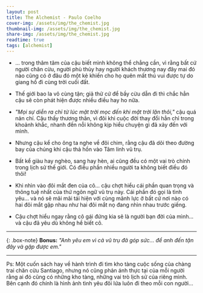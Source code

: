 ```yaml
---
layout: post
title: The Alchemist - Paulo Coelho
cover-img: /assets/img/the_chemist.jpg
thumbnail-img: /assets/img/the_chemist.jpg
share-img: /assets/img/the_chemist.jpg
readtime: true
tags: [alchemist]
---
```


* ... trong thâm tâm của cậu biết mình không thể chẳng cần, vì rằng bất cứ người chăn cừu, người phù thủy hay người khách thương nay đây mai đó nào cũng có ở đâu đó một kẻ khiến cho họ quên mất thú vui được tự do giang hồ đi cùng trời cuối đất.


* Thế giới bao la vô cùng tận; giả thử cứ để bầy cừu dẫn đi thì chắc hẳn cậu sẽ còn phát hiện được nhiều điều hay ho nữa.


* _"Mọi sự diễn ra chỉ từ lúc mặt trời mọc đến khi mặt trời lặn thôi,"_ cậu quá nản chí. Cậu thấy thương thân, vì đôi khi cuộc đời thay đổi hẳn chỉ trong khoảnh khắc, nhanh đến nỗi không kịp hiểu chuyện gì đã xảy đến với mình.


* Nhưng cậu kể cho ông ta nghe về đôi chim, rằng cậu đã dõi theo đường bay của chúng khi cậu thả hồn vào Tâm linh vũ trụ.


* Bất kể giàu hay nghèo, sang hay hèn, ai cũng đều có một vai trò chính trong lịch sử thế giới. Có điều phần nhiều người ta không biết điều đó thôi!


* Khi nhìn vào đôi mắt đen của cô... cậu chợt hiểu cái phần quan trọng và thông tuệ nhất của thứ ngôn ngữ vũ trụ này. Cái phần đó gọi là tình yêu... và nó sẽ mãi mãi tái hiện với cùng mãnh lực ở bất cứ nơi nào có hai đôi mắt gặp nhau như hai đôi mắt nọ đang nhìn nhau trước giếng.

* Cậu chợt hiểu ngay rằng cô gái đứng kia sẽ là người bạn đời của mình... và cậu đã yêu dù không hề biết cô.

***
{: .box-note}
**Bonus:** _"Anh yêu em vì cả vũ trụ đã góp sức... để anh đến tận đây và gặp được em."_


***
Ps: Một cuốn sách hay về hành trình đi tìm kho tàng cuộc sống của chàng trai chăn cừu Santiago, nhưng nó cũng phản ánh thực tại của mỗi người rằng ai đó cũng có những kho tàng, những vai trò lịch sử của riêng mình. Bên cạnh đó chính là hình ảnh tình yêu đôi lứa luôn đi theo mỗi con người...